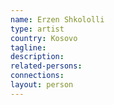 ```yaml
---
name: Erzen Shkololli
type: artist
country: Kosovo
tagline:
description:
related-persons:
connections:
layout: person
---
```

